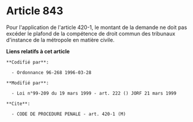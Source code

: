 # Article 843

Pour l'application de l'article 420-1, le montant de la demande ne doit pas excéder le plafond de la compétence de droit
commun des tribunaux d'instance de la métropole en matière civile.

**Liens relatifs à cet article**

	**Codifié par**:

	  - Ordonnance 96-268 1996-03-28

	**Modifié par**:

	  - Loi n°99-209 du 19 mars 1999 - art. 222 () JORF 21 mars 1999

	**Cite**:

	  - CODE DE PROCEDURE PENALE - art. 420-1 (M)
